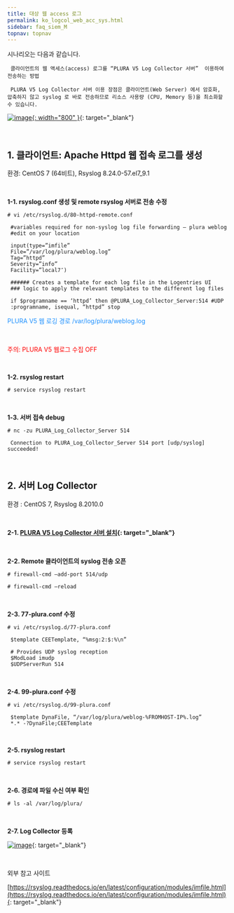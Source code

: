 ```yaml
---
title: 대상 웹 access 로그
permalink: ko_logcol_web_acc_sys.html
sidebar: faq_siem_M
topnav: topnav
---
```


시나리오는 다음과 같습니다.

     클라이언트의 웹 액세스(access) 로그를 “PLURA V5 Log Collector 서버”  이용하여 전송하는 방법

     PLURA V5 Log Collector 서버 이용 장점은 클라이언트(Web Server) 에서 암호화, 압축하지 않고 syslog 로 바로 전송하므로 리소스 사용량 (CPU, Memory 등)을 최소화할 수 있습니다.

[![image](/docs/images/Additianal/logcol/1.png){: width="800" }](/docs/images/Additianal/logcol/1.png){: target="_blank"}

<br />

## 1. 클라이언트: Apache Httpd 웹 접속 로그를 생성

 환경: CentOS 7 (64비트), Rsyslog 8.24.0-57.el7_9.1

<br />

**1-1. rsyslog.conf 생성 및 remote rsyslog 서버로 전송 수정**

`# vi /etc/rsyslog.d/80-httpd-remote.conf`

     #variables required for non-syslog log file forwarding – plura weblog
     #edit on your location

     input(type=”imfile”
     File=”/var/log/plura/weblog.log”
     Tag=”httpd”
     Severity=”info”
     Facility=”local7″)

     ###### Creates a template for each log file in the Logentries UI
     ### logic to apply the relevant templates to the different log files

     if $programname == ‘httpd’ then @PLURA_Log_Collector_Server:514 #UDP
     :programname, isequal, “httpd” stop


 <font color='dodgerblue'> PLURA V5 웹 로깅 경로 /var/log/plura/weblog.log </font>
 
 <br />
 
 <font color='red'> 주의: PLURA V5 웹로그 수집 OFF </font>

<br />

**1-2. rsyslog restart**

`# service rsyslog restart`

<br />

**1-3. 서버 접속 debug**

`# nc -zu PLURA_Log_Collector_Server 514`

     Connection to PLURA_Log_Collector_Server 514 port [udp/syslog] succeeded!

 <br />

## 2. 서버 Log Collector

 환경 : CentOS 7, Rsyslog 8.2010.0

<br />

**2-1. [PLURA V5 Log Collector 서버 설치](https://qubitsec.github.io/ko_p_agent_lin_srv.html){: target="_blank"}**

<br />

**2-2. Remote 클라이언트의 syslog 전송 오픈**

`# firewall-cmd –add-port 514/udp`

`# firewall-cmd –reload`

<br />

**2-3. 77-plura.conf 수정**

`# vi /etc/rsyslog.d/77-plura.conf`

     $template CEETemplate, “%msg:2:$:%\n”

     # Provides UDP syslog reception
     $ModLoad imudp
     $UDPServerRun 514

<br />

**2-4. 99-plura.conf 수정**

`# vi /etc/rsyslog.d/99-plura.conf`

     $template DynaFile, “/var/log/plura/weblog-%FROMHOST-IP%.log”
     *.* -?DynaFile;CEETemplate

<br />

**2-5. rsyslog restart**

`# service rsyslog restart`

<br />

**2-6. 경로에 파일 수신 여부 확인**

`# ls -al /var/log/plura/`

<br />

**2-7. Log Collector 등록**

[![image](/docs/images/Additianal/logcol/2.png)](/docs/images/Additianal/logcol/2.png){: target="_blank"}

<br />

외부 참고 사이트

[https://rsyslog.readthedocs.io/en/latest/configuration/modules/imfile.html](https://rsyslog.readthedocs.io/en/latest/configuration/modules/imfile.html){: target="_blank"}